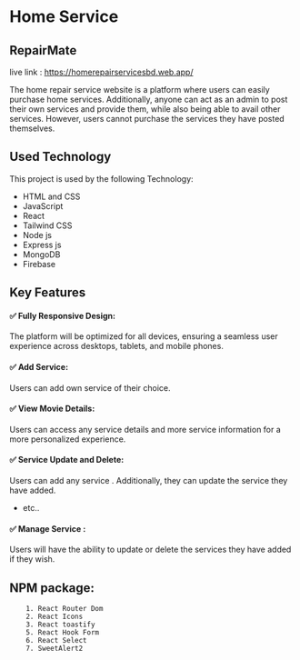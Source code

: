 # Home Service

## RepairMate

live link : https://homerepairservicesbd.web.app/

The home repair service website is a platform where users can easily purchase home services. Additionally, anyone can act as an admin to post their own services and provide them, while also being able to avail other services. However, users cannot purchase the services they have posted themselves.

## Used Technology

This project is used by the following Technology:

- HTML and CSS
- JavaScript
- React
- Tailwind CSS
- Node js
- Express js
- MongoDB
- Firebase

## Key Features

#### ✅ Fully Responsive Design:

The platform will be optimized for all devices, ensuring a seamless user experience across desktops, tablets, and mobile phones.

#### ✅ Add Service:

Users can add own service of their choice.

#### ✅ View Movie Details:

Users can access any service details and more service information for a more personalized experience.

#### ✅ Service Update and Delete:

Users can add any service . Additionally, they can update the service they have added.

- etc..

#### ✅ Manage Service :

Users will have the ability to update or delete the services they have added if they wish.

## NPM package:

        1. React Router Dom
        2. React Icons
        3. React toastify
        5. React Hook Form
        6. React Select
        7. SweetAlert2
